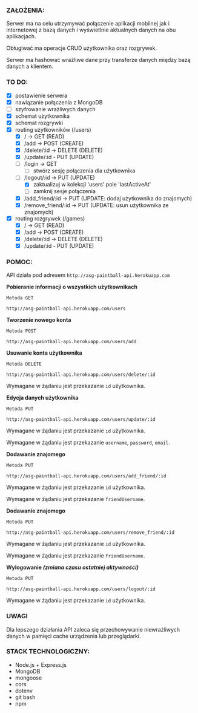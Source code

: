 ### ZAŁOŻENIA:

Serwer ma na celu utrzymywać połączenie aplikacji mobilnej jak i internetowej z bazą danych i wyświetlnie aktualnych danych na obu aplikacjach.

Obługiwać ma operacje CRUD użytkownika oraz rozgrywek.

Serwer ma hashować wrażliwe dane przy transferze danych między bazą danych a klientem.
  
### TO DO:
- [x] postawienie serwera
- [x] nawiązanie połączenia z MongoDB
- [ ] szyfrowanie wrażliwych danych
- [x] schemat użytkownika
- [x] schemat rozgrywki 
- [x] routing użytkowników (/users)
  - [x] / -> GET (READ)
  - [x] /add -> POST (CREATE)
  - [x] /delete/:id -> DELETE (DELETE)
  - [x] /update/:id - PUT (UPDATE)
  - [ ] /login -> GET
    - [ ] stwórz sesję połączenia dla użytkownika
  - [ ] /logout/:id -> PUT (UPDATE) 
    - [x] zaktualizuj w kolekcji 'users' pole 'lastActiveAt'
    - [ ] zamknij sesje połączenia
  - [x] /add_friend/:id -> PUT (UPDATE: dodaj użytkownika do znajomych)
  - [x] /remove_friend/:id -> PUT (UPDATE: usun użytkownika ze znajomych)
- [x] routing rozgrywek (/games)
  - [x] / -> GET (READ)
  - [x] /add -> POST (CREATE)
  - [x] /delete/:id -> DELETE (DELETE)
  - [x] /update/:id - PUT (UPDATE)
  
### POMOC: 

  API działa pod adresem `http://asg-paintball-api.herokuapp.com`

  **Pobieranie informacji o wszystkich użytkownikach** 
  
  `Metoda GET`
  ```
  http://asg-paintball-api.herokuapp.com/users
  ```

  **Tworzenie nowego konta**

  `Metoda POST`
  ```
  http://asg-paintball-api.herokuapp.com/users/add
  ```

  **Usuwanie konta użytkownika**

  `Metoda DELETE`
  ```
  http://asg-paintball-api.herokuapp.com/users/delete/:id
  ```
  Wymagane w żądaniu jest przekazanie `id` użytkownika.


  **Edycja danych użytkownika**

  `Metoda PUT`
  ```
  http://asg-paintball-api.herokuapp.com/users/update/:id
  ```
  Wymagane w żądaniu jest przekazanie `id` użytkownika.

  Wymagane w żądaniu jest przekazanie `username`, `password`, `email`.

  **Dodawanie znajomego**

  `Metoda PUT`
  ```
  http://asg-paintball-api.herokuapp.com/users/add_friend/:id
  ```
  Wymagane w żądaniu jest przekazanie `id` użytkownika.

  Wymagane w żądaniu jest przekazanie `friendUsername`.

  **Dodawanie znajomego**

  `Metoda PUT`
  ```
  http://asg-paintball-api.herokuapp.com/users/remove_friend/:id
  ```
  Wymagane w żądaniu jest przekazanie `id` użytkownika.

  Wymagane w żądaniu jest przekazanie `friendUsername`.

  **Wylogowanie _(zmiana czasu ostatniej aktywności)_**

  `Metoda PUT`
  ```
  http://asg-paintball-api.herokuapp.com/users/logout/:id
  ```
  
  Wymagane w żądaniu jest przekazanie `id` użytkownika.

### UWAGI
Dla lepszego działania API zaleca się przechowywanie niewrażliwych danych w pamięci cache urządzenia lub przeglądarki.

### STACK TECHNOLOGICZNY:
- Node.js + Express.js
- MongoDB
- mongoose
- cors
- dotenv
- git bash
- npm